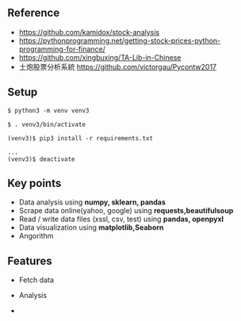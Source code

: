 ## Reference
- https://github.com/kamidox/stock-analysis
- https://pythonprogramming.net/getting-stock-prices-python-programming-for-finance/
- https://github.com/xingbuxing/TA-Lib-in-Chinese
- 土炮股票分析系統 https://github.com/victorgau/Pycontw2017


## Setup
```
$ python3 -m venv venv3

$ . venv3/bin/activate

(venv3)$ pip3 install -r requirements.txt

...
(venv3)$ deactivate
```


## Key points
- Data analysis using **numpy, sklearn, pandas** 
- Scrape data online(yahoo, google) using **requests,beautifulsoup**
- Read / write data files (xssl, csv, test) using **pandas, openpyxl**
- Data visualization using **matplotlib,Seaborn**
- Angorithm 



## Features
- Fetch data

- Analysis

- 